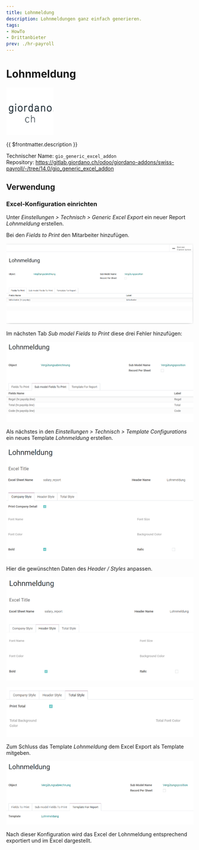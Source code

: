 ```yaml
---
title: Lohnmeldung
description: Lohnmeldungen ganz einfach generieren.
tags:
- HowTo
- Drittanbieter
prev: ./hr-payroll
---
```

# Lohnmeldung
![](attachments/odoo_icon_gioardano.png)

{{ $frontmatter.description }}

Technischer Name: `gio_generic_excel_addon`\
Repository: <https://gitlab.giordano.ch/odoo/giordano-addons/swiss-payroll/-/tree/14.0/gio_generic_excel_addon>

## Verwendung

### Excel-Konfiguration einrichten

Unter *Einstellungen > Technisch > Generic Excel Export* ein neuer Report *Lohnmeldung* erstellen.

Bei den *Fields to Print* den Mitarbeiter hinzufügen.

![](attachments/Lohnmeldung%20Mitarbeiter.png)

Im nächsten Tab *Sub model Fields to Print* diese drei Fehler hinzufügen:

![](attachments/Lohnmeldung%20Felder.png)

Als nächstes in den *Einstellungen > Technisch > Template Configurations* ein neues Template *Lohnmeldung* erstellen.

![](attachments/Lohmeldung%20Report.png)

Hier die gewünschten Daten des *Header / Styles* anpassen.

![](attachments/Lohnmeldung%20Report%20Header%20Style.png)

![](attachments/Lohnmeldung%20Report%20Total%20Style.png)

Zum Schluss das Template *Lohnmeldung* dem Excel Export als Template mitgeben.

![](attachments/Lohnmeldung%20Template%20for%20Report.png)

Nach dieser Konfiguration wird das Excel der Lohnmeldung entsprechend exportiert und im Excel dargestellt.